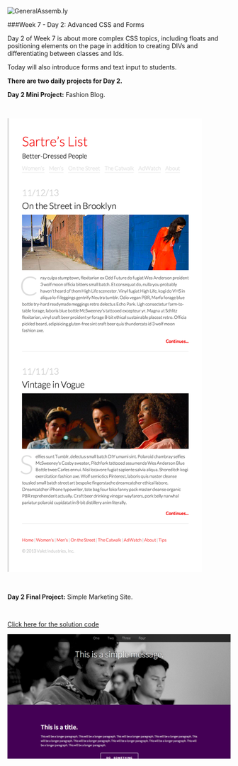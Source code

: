 ![GeneralAssemb.ly](https://github.com/generalassembly/ga-ruby-on-rails-for-devs/raw/master/images/ga.png "GeneralAssemb.ly")

###Week 7 - Day 2: Advanced CSS and Forms

Day 2 of Week 7 is about more complex CSS topics, including floats and positioning elements on the page in addition to creating DIVs and differentiating between classes and Ids. 

Today will also introduce forms and text input to students. 

__There are two daily projects for Day 2.__

__Day 2 Mini Project:__ Fashion Blog.

<br>

![](05_workshop_fashion_blog/starter_code/Fashion_Blog.png)

</br>

__Day 2 Final Project:__ Simple Marketing Site.

<br>

[Click here for the solution code](06_workshop_html_and_advanced_css_lab/solution/simple_marketing_site/index.html)

![](06_workshop_html_and_advanced_css_lab/starter_code/thumbnail.png)

</br>